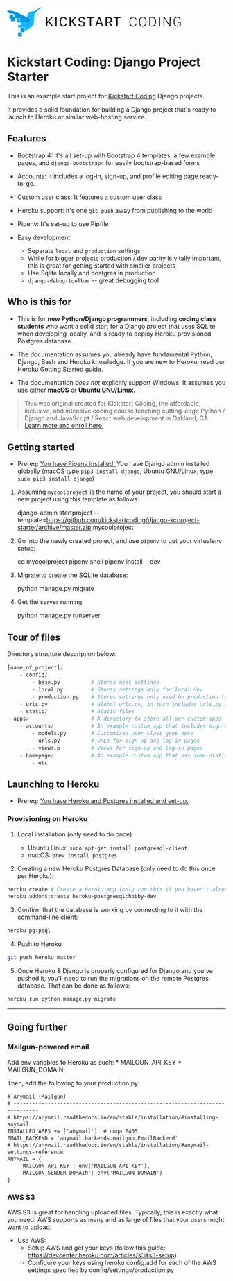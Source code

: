 ![Kickstart Coding Logo](./apps/core/static/images/kickstart_coding_logo.png)

# Kickstart Coding: Django Project Starter

This is an example start project for [Kickstart Coding](http://kickstartcoding.com/)
Django projects.

It provides a solid foundation for building a Django project that's ready to
launch to Heroku or similar web-hosting service.


## Features

* Bootstrap 4: It's all set-up with Bootstrap 4 templates, a few example pages,
  and `django-bootstrap4` for easily bootstrap-based forms

* Accounts: It includes a log-in, sign-up, and profile editing page ready-to-go.

* Custom user class: It features a custom user class

* Heroku support: It's one `git push` away from publishing to the world

* Pipenv: It's set-up to use Pipfile

* Easy development:
    * Separate `local` and `production` settings
    * While for bigger projects production / dev parity is vitally important,
      this is great for getting started with smaller projects
    * Use Sqlite locally and postgres in production
    * `django-debug-toolbar` -- great debugging tool


## Who is this for

* This is for **new Python/Django programmers**, including **coding class
  students** who want a solid start for a Django project that uses SQLite when
  developing locally, and is ready to deploy Heroku provisioned Postgres
  database.

* The documentation assumes you already have fundamental Python, Django, Bash
  and Heroku knowledge. If you are new to Heroku, read our [Heroku Getting
  Started guide](http://github.com/kickstartcoding/heroku-getting-started/).

* The documentation *does not* explicitly support Windows. It assumes you use
  either **macOS** or **Ubuntu GNU/Linux**.

> This was original created for Kickstart Coding, the affordable,
> inclusive, and intensive coding course teaching cutting-edge Python /
> Django and JavaScript / React web development in Oakland, CA.
> [Learn more and enroll here.](http://kickstartcoding.com/?utm_source=github&utm_campaign=cheatsheets)


## Getting started

* Prereq: [You have Pipenv installed.
  ](https://github.com/kickstartcoding/pipenv-getting-started) You have Django
  admin installed globally (macOS type `pip3 install django`, Ubuntu GNU/Linux,
  type `sudo pip3 install django`)

1. Assuming `mycoolproject` is the name of your project, you should start a new
project using this template as follows:

    django-admin startproject --template=https://github.com/kickstartcoding/django-kcproject-starter/archive/master.zip mycoolproject


2. Go into the newly created project, and use `pipenv` to get your virtualenv
setup:

    cd mycoolproject
    pipenv shell
    pipenv install --dev

3. Migrate to create the SQLite database:

    python manage.py migrate

4. Get the server running:

    python manage.py runserver

## Tour of files

Directory structure description below:

```python
[name_of_project]/
    - config/
        - base.py          # Stores most settings
        - local.py         # Stores settings only for local dev
        - production.py    # Stores settings only used by production (e.g. Heroku)
    - urls.py              # Global urls.py, in turn includes urls.py in apps
    - static/              # Static files
- apps/                    # A directory to store all our custom apps
    - accounts/            # An example custom app that includes sign-up and log-in
        - models.py        # Customized user class goes here
        - urls.py          # URLs for sign-up and log-in pages
        - views.p          # Views for sign-up and log-in pages
    - homepage/            # An example custom app that has some static pages
        - etc
```


## Launching to Heroku

* Prereq: [You have Heroku and Postgres installed and set-up.
  ](https://github.com/kickstartcoding/postgres-getting-started)

### Provisioning on Heroku


1. Local installation (only need to do once)
    * Ubuntu Linux: `sudo apt-get install postgresql-client`
    * macOS: `brew install postgres`

2. Creating a new Heroku Postgres Database (only need to do this once per
Heroku):
```bash
heroku create # Create a Heroku app (only run this if you haven't already)
heroku addons:create heroku-postgresql:hobby-dev
```

3. Confirm that the database is working by connecting to it with the
command-line client:
```bash
heroku pg:psql
```

4. Push to Heroku
```bash
git push heroku master
```


5. Once Heroku & Django is properly configured for Django and you've pushed it,
you'll need to run the migrations on the remote Postgres database. That can be
done as follows:
```bash
heroku run python manage.py migrate
```

----------------------

## Going further

### Mailgun-powered email

Add env variables to Heroku as such:
    * MAILGUN_API_KEY
    * MAILGUN_DOMAIN

Then, add the following to your production.py:

    # Anymail (Mailgun)
    # ------------------------------------------------------------------------------
    # https://anymail.readthedocs.io/en/stable/installation/#installing-anymail
    INSTALLED_APPS += ['anymail']  # noqa F405
    EMAIL_BACKEND = 'anymail.backends.mailgun.EmailBackend'
    # https://anymail.readthedocs.io/en/stable/installation/#anymail-settings-reference
    ANYMAIL = {
        'MAILGUN_API_KEY': env('MAILGUN_API_KEY'),
        'MAILGUN_SENDER_DOMAIN': env('MAILGUN_DOMAIN')
    }



### AWS S3


AWS S3 is great for handling uploaded files. Typically, this is exactly what
you need: AWS supports as many and as large of files that your users might want
to upload.

- Use AWS:
    - Setup AWS and get your keys (follow this guide:
        https://devcenter.heroku.com/articles/s3#s3-setup)
    - Configure your keys using heroku config:add for each of the
        AWS settings specified by config/settings/production.py

